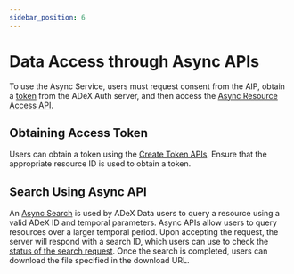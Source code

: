 ```yaml
---
sidebar_position: 6
---
```


# Data Access through Async APIs

To use the Async Service, users must request consent from the AIP, obtain a [token](./consumer_obtaining_access_token.md) from the ADeX Auth server, and then access the [Async Resource Access API](https://rs.ts.adex.org.in/apis#tag/Async).

## Obtaining Access Token

Users can obtain a token using the [Create Token APIs](https://ts.adex.org.in/auth/apis#tag/Token-APIs/operation/post-auth-v1-token). Ensure that the appropriate resource ID is used to obtain a token.

## Search Using Async API

An [Async Search](https://rs.ts.adex.org.in/apis#tag/Async/operation/async%20search) is used by ADeX Data users to query a resource using a valid ADeX ID and temporal parameters. Async APIs allow users to query resources over a larger temporal period. Upon accepting the request, the server will respond with a search ID, which users can use to check the [status of the search request](https://rs.ts.adex.org.in/apis#tag/Async/operation/async%20search%20status). Once the search is completed, users can download the file specified in the download URL.